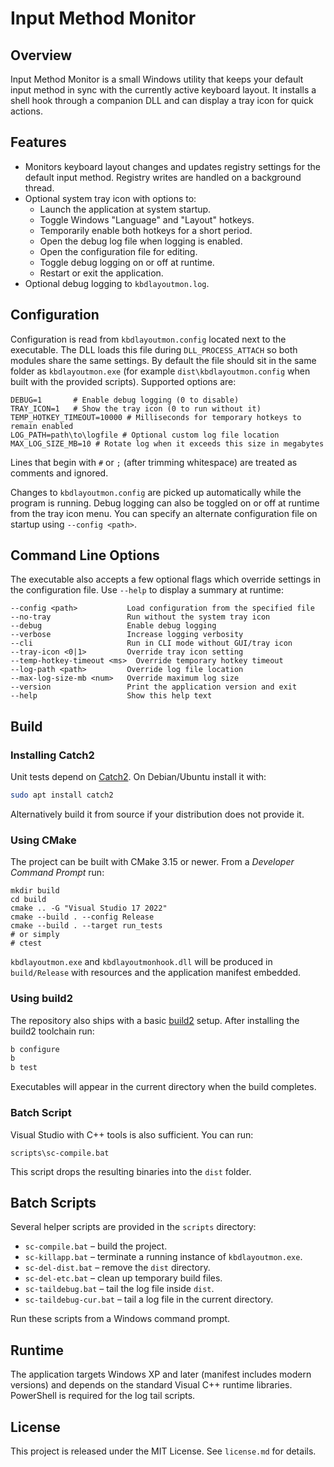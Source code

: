 # Input Method Monitor

## Overview
Input Method Monitor is a small Windows utility that keeps your default input method in sync with the currently active keyboard layout. It installs a shell hook through a companion DLL and can display a tray icon for quick actions.

## Features
- Monitors keyboard layout changes and updates registry settings for the default input method. Registry writes are handled on a background thread.
- Optional system tray icon with options to:
  - Launch the application at system startup.
  - Toggle Windows "Language" and "Layout" hotkeys.
  - Temporarily enable both hotkeys for a short period.
  - Open the debug log file when logging is enabled.
  - Open the configuration file for editing.
  - Toggle debug logging on or off at runtime.
  - Restart or exit the application.
- Optional debug logging to `kbdlayoutmon.log`.

## Configuration
Configuration is read from `kbdlayoutmon.config` located next to the executable. The DLL loads this file during `DLL_PROCESS_ATTACH` so both modules share the same settings. By default the file should sit in the same folder as `kbdlayoutmon.exe` (for example `dist\kbdlayoutmon.config` when built with the provided scripts). Supported options are:

```
DEBUG=1       # Enable debug logging (0 to disable)
TRAY_ICON=1   # Show the tray icon (0 to run without it)
TEMP_HOTKEY_TIMEOUT=10000 # Milliseconds for temporary hotkeys to remain enabled
LOG_PATH=path\to\logfile # Optional custom log file location
MAX_LOG_SIZE_MB=10 # Rotate log when it exceeds this size in megabytes
```

Lines that begin with `#` or `;` (after trimming whitespace) are treated as comments and ignored.

Changes to `kbdlayoutmon.config` are picked up automatically while the program is running.
Debug logging can also be toggled on or off at runtime from the tray icon menu.
You can specify an alternate configuration file on startup using `--config <path>`.

## Command Line Options
The executable also accepts a few optional flags which override settings in the
configuration file. Use `--help` to display a summary at runtime:

```
--config <path>           Load configuration from the specified file
--no-tray                 Run without the system tray icon
--debug                   Enable debug logging
--verbose                 Increase logging verbosity
--cli                     Run in CLI mode without GUI/tray icon
--tray-icon <0|1>         Override tray icon setting
--temp-hotkey-timeout <ms>  Override temporary hotkey timeout
--log-path <path>         Override log file location
--max-log-size-mb <num>   Override maximum log size
--version                 Print the application version and exit
--help                    Show this help text
```

## Build

### Installing Catch2
Unit tests depend on [Catch2](https://github.com/catchorg/Catch2). On Debian/Ubuntu install it with:

```bash
sudo apt install catch2
```

Alternatively build it from source if your distribution does not provide it.
### Using CMake
The project can be built with CMake 3.15 or newer. From a *Developer Command Prompt* run:

```batch
mkdir build
cd build
cmake .. -G "Visual Studio 17 2022"
cmake --build . --config Release
cmake --build . --target run_tests
# or simply
# ctest
```

`kbdlayoutmon.exe` and `kbdlayoutmonhook.dll` will be produced in `build/Release` with resources and the application manifest embedded.

### Using build2
The repository also ships with a basic [build2](https://build2.org/) setup. After installing
the build2 toolchain run:

```bash
b configure
b
b test
```

Executables will appear in the current directory when the build completes.

### Batch Script
Visual Studio with C++ tools is also sufficient. You can run:

```batch
scripts\sc-compile.bat
```

This script drops the resulting binaries into the `dist` folder.

## Batch Scripts
Several helper scripts are provided in the `scripts` directory:

- `sc-compile.bat` – build the project.
- `sc-killapp.bat` – terminate a running instance of `kbdlayoutmon.exe`.
- `sc-del-dist.bat` – remove the `dist` directory.
- `sc-del-etc.bat` – clean up temporary build files.
- `sc-taildebug.bat` – tail the log file inside `dist`.
- `sc-taildebug-cur.bat` – tail a log file in the current directory.

Run these scripts from a Windows command prompt.

## Runtime
The application targets Windows XP and later (manifest includes modern versions) and depends on the standard Visual C++ runtime libraries. PowerShell is required for the log tail scripts.

## License
This project is released under the MIT License. See `license.md` for details.
